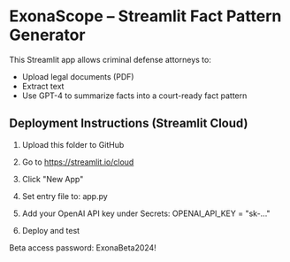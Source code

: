 # ExonaScope – Streamlit Fact Pattern Generator

This Streamlit app allows criminal defense attorneys to:
- Upload legal documents (PDF)
- Extract text
- Use GPT-4 to summarize facts into a court-ready fact pattern

## Deployment Instructions (Streamlit Cloud)

1. Upload this folder to GitHub
2. Go to https://streamlit.io/cloud
3. Click "New App"
4. Set entry file to: app.py
5. Add your OpenAI API key under Secrets:
    OPENAI_API_KEY = "sk-..."

6. Deploy and test

Beta access password: ExonaBeta2024!